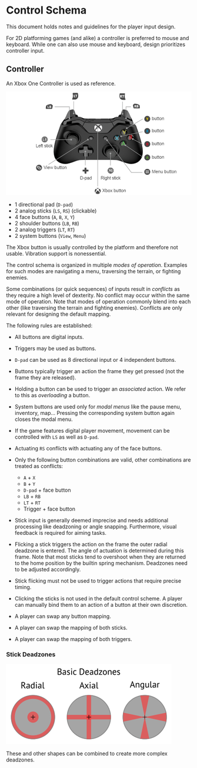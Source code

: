 # Control Schema

This document holds notes and guidelines for the player input design.

For 2D platforming games (and alike) a controller is preferred to mouse and keyboard.
While one can also use mouse and keyboard, design prioritizes controller input.

## Controller

An Xbox One Controller is used as reference.

![Xbox One Controller](Images/XboxOneController.png)

- 1 directional pad (`D-pad`)
- 2 analog sticks (`LS`, `RS`) (clickable)
- 4 face buttons (`A`, `B`, `X`, `Y`)
- 2 shoulder buttons (`LB`, `RB`)
- 2 analog triggers (`LT`, `RT`)
- 2 system buttons (`View`, `Menu`)

The Xbox button is usually controlled by the platform and therefore not usable.
Vibration support is nonessential.

The control schema is organized in multiple *modes of operation*.
Examples for such modes are navigating a menu, traversing the terrain, or fighting enemies.

Some combinations (or quick sequences) of inputs result in *conflicts* as they require a high level of dexterity.
No conflict may occur within the same mode of operation.
Note that modes of operation commonly blend into each other (like traversing the terrain and fighting enemies).
Conflicts are only relevant for designing the default mapping.

The following rules are established:

- All buttons are digital inputs.

- Triggers may be used as buttons.

- `D-pad` can be used as 8 directional input or 4 independent buttons.

- Buttons typically trigger an action the frame they get pressed (not the frame they are released).

- Holding a button can be used to trigger an *associated* action.
  We refer to this as *overloading* a button.

- System buttons are used only for *modal menus* like the pause menu, inventory, map…
  Pressing the corresponding system button again closes the modal menu.

- If the game features digital player movement, movement can be controlled with `LS` as well as `D-pad`.

- Actuating `RS` conflicts with actuating any of the face buttons.

- Only the following button combinations are valid, other combinations are treated as conflicts:
    - `A` + `X`
    - `B` + `Y`
    - `D-pad` + face button
    - `LB` + `RB`
    - `LT` + `RT`
    - Trigger + face button

- Stick input is generally deemed imprecise and needs additional processing like deadzoning or angle snapping.
  Furthermore, visual feedback is required for aiming tasks.

- Flicking a stick triggers the action on the frame the outer radial deadzone is entered.
  The angle of actuation is determined during this frame.
  Note that most sticks tend to overshoot when they are returned to the home position by the builtin spring mechanism.
  Deadzones need to be adjusted accordingly.

- Stick flicking must not be used to trigger actions that require precise timing.

- Clicking the sticks is not used in the default control scheme.
  A player can manually bind them to an action of a button at their own discretion.

- A player can swap any button mapping.

- A player can swap the mapping of both sticks.

- A player can swap the mapping of both triggers.

### Stick Deadzones

![Deadzones](Images/Deadzone.png)

These and other shapes can be combined to create more complex deadzones.

